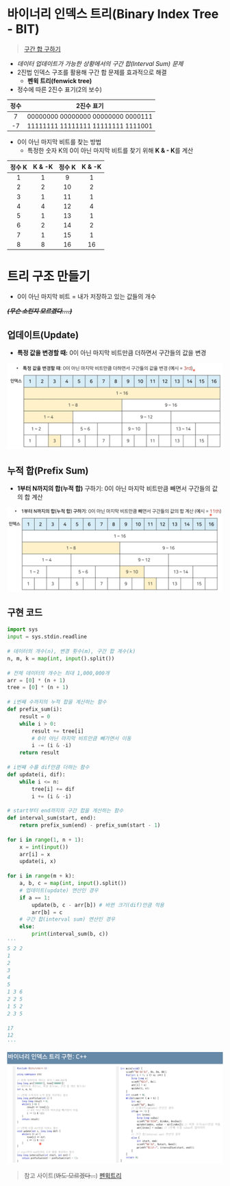 # 바이너리 인덱스 트리(Binary Index Tree - BIT)
> [구간 합 구하기](https://www.acmicpc.net/problem/2042)
* *데이터 업데이트가 가능한 상황에서의 구간 합(Interval Sum) 문제*
* 2진법 인덱스 구조를 활용해 구간 합 문제를 효과적으로 해결
    * **펜윅 트리(fenwick tree)**
* 정수에 따른 2진수 표기(2의 보수)

|정수|2진수 표기|
|:---:|:---:|
|7|00000000 00000000 00000000 0000111|
|-7|11111111 11111111 11111111 1111001|

* 0이 아닌 마지막 비트를 찾는 방법
    * 특정한 숫자 K의 0이 아닌 마지막 비트를 찾기 위해 **K & - K**를 계산

|정수 K|K & -K|정수 K|K & -K|
|:--:|:--:|:--:|:--:|
|1|1|9|1|
|2|2|10|2|
|3|1|11|1|
|4|4|12|4|
|5|1|13|1|
|6|2|14|2|
|7|1|15|1|
|8|8|16|16|

# 트리 구조 만들기
* 0이 아닌 마지막 비트 = 내가 저장하고 있는 값들의 개수

**~~*(무슨 소린지 모르겠다....)*~~**

## 업데이트(Update)
* **특정 값을 변경할 때:** 0이 아닌 마지막 비트만큼 더하면서 구간들의 값을 변경

![bit_update](images/04_bit_update.png)

## 누적 합(Prefix Sum)
* **1부터 N까지의 합(누적 합)** 구하기: 0이 아닌 마지막 비트만큼 빼면서 구간들의 값의 합 계산

![bit_prefix](images/04_bit_prefix_sum.png)

## 구현 코드
```py
import sys
input = sys.stdin.readline

# 데이터의 개수(n), 변경 횟수(m), 구간 합 계수(k)
n, m, k = map(int, input().split())

# 전체 데이터의 개수는 최대 1,000,000개
arr = [0] * (n + 1)
tree = [0] * (n + 1)

# i번째 수까지의 누적 합을 계산하는 함수
def prefix_sum(i):
    result = 0
    while i > 0:
        result += tree[i]
        # 0이 아닌 마지막 비트만큼 빼가면서 이동
        i -= (i & -i)
    return result

# i번째 수를 dif만큼 더하는 함수
def update(i, dif):
    while i <= n:
        tree[i] += dif
        i += (i & -i)

# start부터 end까지의 구간 합을 계산하는 함수
def interval_sum(start, end):
    return prefix_sum(end) - prefix_sum(start - 1)

for i in range(1, n + 1):
    x = int(input())
    arr[i] = x
    update(i, x)

for i in range(m + k):
    a, b, c = map(int, input().split())
    # 업데이트(update) 연산인 경우
    if a == 1:
        update(b, c - arr[b]) # 바뀐 크기(dif)만큼 적용
        arr[b] = c
    # 구간 합(interval sum) 연산인 경우
    else:
        print(interval_sum(b, c))
'''
5 2 2
1
2
3
4
5
1 3 6
2 2 5
1 5 2
2 3 5

17
12
'''
```

![Alt text](images/04_binary_index_tree_c.png)

> 참고 사이트(~~봐도 모르겠다...~~)
[펜윅트리](https://wondangcom.com/1582)